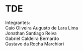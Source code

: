 # TDE

Integrantes:  <br> 
Caio Oliveira Augusto de Lara Lima  <br> 
Jonathan Santiago Relva  <br> 
Gabriel Caldeira Bernardo  <br> 
Gustavo da Rocha Marchiori  <br> 
